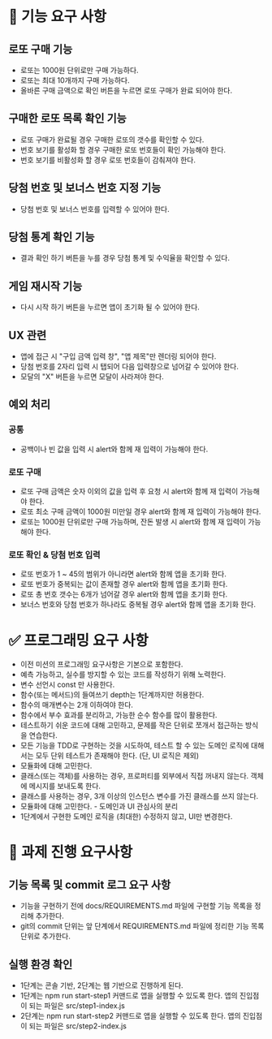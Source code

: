 # 🎯 기능 요구 사항

## 로또 구매 기능

- 로또는 1000원 단위로만 구매 가능하다.
- 로또는 최대 10개까지 구매 가능하다.
- 올바른 구매 금액으로 확인 버튼을 누르면 로또 구매가 완료 되어야 한다.

## 구매한 로또 목록 확인 기능

- 로또 구매가 완료될 경우 구매한 로또의 갯수를 확인할 수 있다.
- 번호 보기를 활성화 할 경우 구매한 로또 번호들이 확인 가능해야 한다.
- 번호 보기를 비활성화 할 경우 로또 번호들이 감춰져야 한다.

## 당첨 번호 및 보너스 번호 지정 기능

- 당첨 번호 및 보너스 번호를 입력할 수 있어야 한다.

## 당첨 통계 확인 기능

- 결과 확인 하기 버튼을 누를 경우 당첨 통계 및 수익율을 확인할 수 있다.

## 게임 재시작 기능

- 다시 시작 하기 버튼을 누르면 앱이 초기화 될 수 있어야 한다.

## UX 관련

- 앱에 접근 시 "구입 금액 입력 창", "앱 제목"만 렌더링 되어야 한다.
- 당첨 번호를 2자리 입력 시 탭되어 다음 입력창으로 넘어갈 수 있어야 한다.
- 모달의 "X" 버튼을 누르면 모달이 사라져야 한다.

## 예외 처리

### 공통

- 공백이나 빈 값을 입력 시 alert와 함께 재 입력이 가능해야 한다.

### 로또 구매

- 로또 구매 금액은 숫자 이외의 값을 입력 후 요청 시 alert와 함께 재 입력이 가능해야 한다.
- 로또 최소 구매 금액이 1000원 미만일 경우 alert와 함께 재 입력이 가능해야 한다.
- 로또는 1000원 단위로만 구매 가능하며, 잔돈 발생 시 alert와 함께 재 입력이 가능해야 한다.

### 로또 확인 & 당첨 번호 입력

- 로또 번호가 1 ~ 45의 범위가 아니라면 alert와 함께 앱을 초기화 한다.
- 로또 번호가 중복되는 값이 존재할 경우 alert와 함께 앱을 초기화 한다.
- 로또 총 번호 갯수는 6개가 넘어갈 경우 alert와 함께 앱을 초기화 한다.
- 보너스 번호와 당첨 번호가 하나라도 중복될 경우 alert와 함께 앱을 초기화 한다.

# ✅ 프로그래밍 요구 사항

- 이전 미션의 프로그래밍 요구사항은 기본으로 포함한다.
- 예측 가능하고, 실수를 방지할 수 있는 코드를 작성하기 위해 노력한다.
- 변수 선언시 const 만 사용한다.
- 함수(또는 메서드)의 들여쓰기 depth는 1단계까지만 허용한다.
- 함수의 매개변수는 2개 이하여야 한다.
- 함수에서 부수 효과를 분리하고, 가능한 순수 함수를 많이 활용한다.
- 테스트하기 쉬운 코드에 대해 고민하고, 문제를 작은 단위로 쪼개서 접근하는 방식을 연습한다.
- 모든 기능을 TDD로 구현하는 것을 시도하여, 테스트 할 수 있는 도메인 로직에 대해서는 모두 단위 테스트가 존재해야 한다. (단, UI 로직은 제외)
- 모듈화에 대해 고민한다.
- 클래스(또는 객체)를 사용하는 경우, 프로퍼티를 외부에서 직접 꺼내지 않는다. 객체에 메시지를 보내도록 한다.
- 클래스를 사용하는 경우, 3개 이상의 인스턴스 변수를 가진 클래스를 쓰지 않는다.
- 모듈화에 대해 고민한다. - 도메인과 UI 관심사의 분리
- 1단계에서 구현한 도메인 로직을 (최대한) 수정하지 않고, UI만 변경한다.

# 📝 과제 진행 요구사항

## 기능 목록 및 commit 로그 요구 사항

- 기능을 구현하기 전에 docs/REQUIREMENTS.md 파일에 구현할 기능 목록을 정리해 추가한다.
- git의 commit 단위는 앞 단계에서 REQUIREMENTS.md 파일에 정리한 기능 목록 단위로 추가한다.

## 실행 환경 확인

- 1단계는 콘솔 기반, 2단계는 웹 기반으로 진행하게 된다.
- 1단계는 npm run start-step1 커맨드로 앱을 실행할 수 있도록 한다.
  앱의 진입점이 되는 파일은 src/step1-index.js
- 2단계는 npm run start-step2 커맨드로 앱을 실행할 수 있도록 한다.
  앱의 진입점이 되는 파일은 src/step2-index.js
